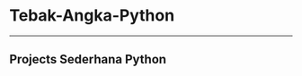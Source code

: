 # Tebak-Angka-Python
--------------------------
Projects Sederhana Python
--------------------------
